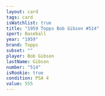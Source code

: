 ```yaml
---
layout: card
tags: card
isWatchlist: true
title: "1959 Topps Bob Gibson #514"
sport: Baseball
year: "1959"
brand: Topps
subset: ""
player: Bob Gibson
lastName: Gibson
number: "514"
isRookie: true
condition: PSA 4
value: 555
---
```

